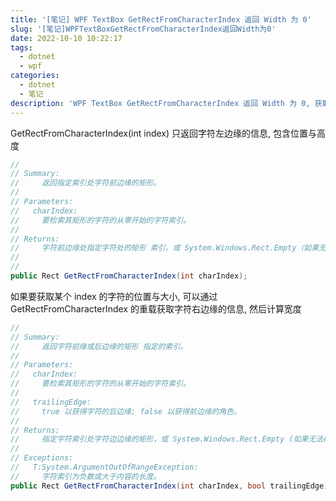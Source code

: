 ```yaml
---
title: '[笔记] WPF TextBox GetRectFromCharacterIndex 返回 Width 为 0'
slug: '[笔记]WPFTextBoxGetRectFromCharacterIndex返回Width为0'
date: 2022-10-10 10:22:17
tags:
  - dotnet
  - wpf
categories:
  - dotnet
  - 笔记
description: 'WPF TextBox GetRectFromCharacterIndex 返回 Width 为 0, 获取指定字符的位置与宽高'
---
```


GetRectFromCharacterIndex(int index) 只返回字符左边缘的信息, 包含位置与高度


```csharp
//
// Summary:
//     返回指定索引处字符前边缘的矩形。
//
// Parameters:
//   charIndex:
//     要检索其矩形的字符的从零开始的字符索引。
//
// Returns:
//     字符前边缘处指定字符处的矩形 索引，或 System.Windows.Rect.Empty（如果无法确定边界矩形）
//     
//
public Rect GetRectFromCharacterIndex(int charIndex);
```


如果要获取某个 index 的字符的位置与大小, 可以通过 GetRectFromCharacterIndex 的重载获取字符右边缘的信息, 然后计算宽度


```csharp
//
// Summary:
//     返回字符前缘或后边缘的矩形 指定的索引。
//
// Parameters:
//   charIndex:
//     要检索其矩形的字符的从零开始的字符索引。
//
//   trailingEdge:
//     true 以获得字符的后边缘; false 以获得前边缘的角色。
//
// Returns:
//     指定字符索引处字符边边缘的矩形，或 System.Windows.Rect.Empty (如果无法确定边界矩形)
//
// Exceptions:
//   T:System.ArgumentOutOfRangeException:
//     字符索引为负数或大于内容的长度。
public Rect GetRectFromCharacterIndex(int charIndex, bool trailingEdge);
```
